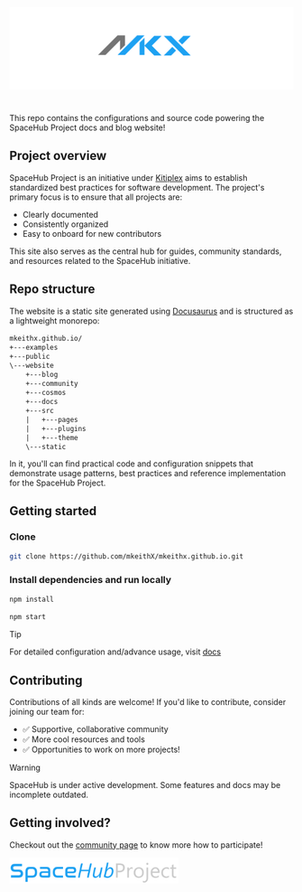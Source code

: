 <div align="left">
  <a href="https://mkeithx.github.io" target="_blank" rel="noopener noreferrer">
    <img src="./public/img/github-new.png" alt="The SpaceHub Project">
  </a>
  <h1 align="left">
    <!-- <span>SpaceHub Project</span> -->
  </h1>
</div>

<!-- Welcome to the repo powering the SpaceHub Project docs and blog website! -->

This repo contains the configurations and source code powering the SpaceHub Project docs and blog website!

## Project overview

SpaceHub Project is an initiative under [Kitiplex](https://github.com/kitiplex) aims to establish standardized best practices for software development. The project's primary focus is to ensure that all projects are:

- Clearly documented
- Consistently organized
- Easy to onboard for new contributors

This site also serves as the central hub for guides, community standards, and resources related to the SpaceHub initiative.

## Repo structure

The website is a static site generated using [Docusaurus](https://docusaurus.io) and is structured as a lightweight monorepo:

```
mkeithx.github.io/
+---examples
+---public
\---website
    +---blog
    +---community
    +---cosmos
    +---docs
    +---src
    |   +---pages
    |   +---plugins
    |   +---theme
    \---static
```

In it, you'll can find practical code and configuration snippets that demonstrate usage patterns, best practices and reference implementation for the SpaceHub Project.

## Getting started

### Clone

```bash
git clone https://github.com/mkeithX/mkeithx.github.io.git
```

### Install dependencies and run locally

```bash
npm install
```

```bash
npm start
```

> [!TIP]  
> For detailed configuration and/advance usage, visit [docs](https://docusaurus.io/docs/installation)

## Contributing

Contributions of all kinds are welcome! If you'd like to contribute, consider joining our team for:

- ✅ Supportive, collaborative community
- ✅ More cool resources and tools
- ✅ Opportunities to work on more projects!

> [!WARNING]  
> SpaceHub is under active development. Some features and docs may be incomplete outdated.

## Getting involved?

Checkout out the [community page](https://mkeithx.github.io/community) to know more how to participate!

<!-- > _A documentation website representing humanity from Dimension C-137 🚀_ -->

<!-- <p align="center">
  <a href="#">
    <img src="https://skillicons.dev/icons?i=react,cloudflare,ts,githubactions,vscode" />
  </a>
</p> -->

<div align="left">

  <a href="https://mkeithx.github.io" target="_blank" rel="noopener noreferrer">
    <img src="./website/static/img/intro-banner.png" alt="The SpaceHub Project" width="300">
  </a>

</div>